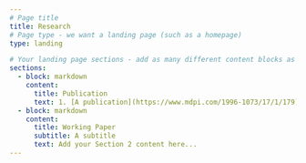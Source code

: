 ```yaml
---
# Page title
title: Research
# Page type - we want a landing page (such as a homepage)
type: landing

# Your landing page sections - add as many different content blocks as you like
sections:
  - block: markdown
    content:
      title: Publication
      text: 1. [A publication](https://www.mdpi.com/1996-1073/17/1/179)
  - block: markdown
    content:
      title: Working Paper
      subtitle: A subtitle
      text: Add your Section 2 content here...
---
```

